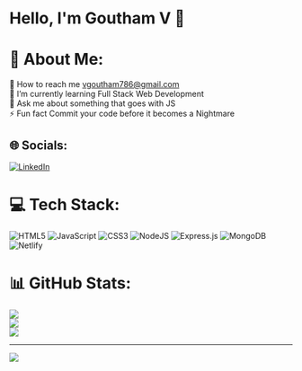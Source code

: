 

# Hello, I'm Goutham V 👋

# 💫 About Me:
🔭 How to reach me vgoutham786@gmail.com<br>🌱 I’m currently learning Full Stack Web Development<br>💬 Ask me about something that goes with JS<br>⚡ Fun fact Commit your code before it becomes a Nightmare


## 🌐 Socials:
[![LinkedIn](https://img.shields.io/badge/LinkedIn-%230077B5.svg?logo=linkedin&logoColor=white)](https://linkedin.com/in/goutham-devreddy) 

# 💻 Tech Stack:
![HTML5](https://img.shields.io/badge/html5-%23E34F26.svg?style=for-the-badge&logo=html5&logoColor=white) ![JavaScript](https://img.shields.io/badge/javascript-%23323330.svg?style=for-the-badge&logo=javascript&logoColor=%23F7DF1E) ![CSS3](https://img.shields.io/badge/css3-%231572B6.svg?style=for-the-badge&logo=css3&logoColor=white) ![NodeJS](https://img.shields.io/badge/node.js-6DA55F?style=for-the-badge&logo=node.js&logoColor=white) ![Express.js](https://img.shields.io/badge/express.js-%23404d59.svg?style=for-the-badge&logo=express&logoColor=%2361DAFB) ![MongoDB](https://img.shields.io/badge/MongoDB-%234ea94b.svg?style=for-the-badge&logo=mongodb&logoColor=white) ![Netlify](https://img.shields.io/badge/netlify-%23000000.svg?style=for-the-badge&logo=netlify&logoColor=#00C7B7)
# 📊 GitHub Stats:
![](https://github-readme-stats.vercel.app/api?username=vgoutham786&theme=default&hide_border=false&include_all_commits=true&count_private=true)<br/>
![](https://github-readme-streak-stats.herokuapp.com/?user=vgoutham786&theme=default&hide_border=false)<br/>
![](https://github-readme-stats.vercel.app/api/top-langs/?username=vgoutham786&theme=default&hide_border=false&include_all_commits=true&count_private=true&layout=compact)

---
[![](https://visitcount.itsvg.in/api?id=vgoutham786&icon=0&color=0)](https://visitcount.itsvg.in)

<!-- Proudly created with GPRM ( https://gprm.itsvg.in ) -->
